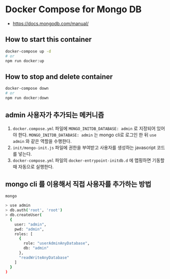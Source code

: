 # Docker Compose for Mongo DB

- <https://docs.mongodb.com/manual/>

## How to start this container

```bash
docker-compose up -d
# or
npm run docker:up
```

## How to stop and delete container

```bash
docker-compose down
# or
npm run docker:down
```

## admin 사용자가 추가되는 메커니즘

1. `docker.compose.yml` 파일에 `MONGO_INITDB_DATABASE: admin` 로 지정되어 있어야 한다. `MONGO_INITDB_DATABASE: admin` 는 mongo cli로 로그인 한 뒤 `use admin` 와 같은 역할을 수행한다.
2. `init/mongo-init.js` 파일에 권한을 부여받고 사용자를 생성하는 javascript 코드를 넣는다.
3. `docker-compose.yml` 파일의 `docker-entrypoint-initdb.d` 에 맵핑하면 기동할 때 자동으로 실행한다.

## mongo cli 를 이용해서 직접 사용자를 추가하는 방법

```bash
mongo

> use admin
> db.auth('root', 'root')
> db.createUser(
  {
    user: "admin",
    pwd: "admin",
    roles: [
      {
        role: "userAdminAnyDatabase",
        db: "admin"
      },
      "readWriteAnyDatabase"
    ]
  }
)
```
